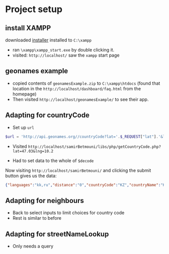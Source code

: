 # Project setup

## install XAMPP
downloaded [installer](https://sourceforge.net/projects/xampp/files/latest/download)
installed to `C:\xampp`

- ran `\xampp\xampp_start.exe` by double clicking it.
- visited: `http://localhost/` saw the `xampp` start page

## geonames example
- copied contents of `geonamesExample.zip` to `C:\xampp\htdocs` (found that location in the `http://localhost/dashboard/faq.html` from the homepage)
- Then visited `http://localhost/geonamesExample/` to see their app.

## Adapting for countryCode

- Set up `url`  
```php
$url = 'http://api.geonames.org//countryCode?lat='.$_REQUEST["lat"].'&lng='.$_REQUEST["lng"].'&username=flightltd&type=JSON';

```
- Visited `http://localhost/samirBetmouni/libs/php/getCountryCode.php?lat=47.03&lng=10.2` 

- Had to set data to the whole of `$decode`

Now visiting `http://localhost/samirBetmouni/` and clicking the submit button gives us the data:

```json
{"languages":"kk,ru","distance":"0","countryCode":"KZ","countryName":"Kazakhstan"}
```

## Adapting for neighbours

- Back to select inputs to limit choices for country code
- Rest is similar to before

## Adapting for streetNameLookup

- Only needs a query